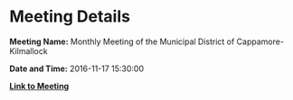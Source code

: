 # Meeting Details

**Meeting Name:** Monthly Meeting of the Municipal District of Cappamore-Kilmallock

**Date and Time:** 2016-11-17 15:30:00

**[Link to Meeting](https://www.limerick.ie/council/whats-on/monthly-meeting-municipal-district-cappamore-kilmallock-8)**
